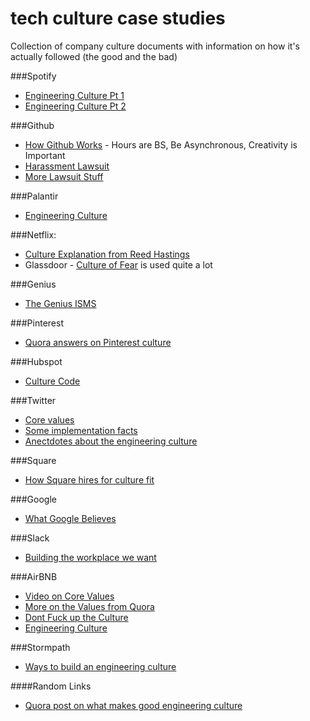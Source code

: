 # tech culture case studies
Collection of company culture documents with information on how it's actually followed (the good and the bad)

###Spotify
* [Engineering Culture Pt 1](https://labs.spotify.com/2014/03/27/spotify-engineering-culture-part-1/)
* [Engineering Culture Pt 2](https://labs.spotify.com/2014/09/20/spotify-engineering-culture-part-2/)

###Github
* [How Github Works](http://zachholman.com/posts/how-github-works/) - Hours are BS, Be Asynchronous, Creativity is Important
* [Harassment Lawsuit](http://valleywag.gawker.com/github-cofounder-resigns-after-internal-harassment-inve-1565714008)
* [More Lawsuit Stuff](http://valleywag.gawker.com/ims-and-email-support-allegations-about-the-toxic-cultu-1567175545)

###Palantir
* [Engineering Culture](https://www.palantir.com/engineering-culture/)

###Netflix:
* [Culture Explanation from Reed Hastings](http://www.slideshare.net/reed2001/culture-1798664)
* Glassdoor - [Culture of Fear](http://www.glassdoor.com/GD/Reviews/Netflix-Reviews-E11891.htm?filter.jobTitleFTS=engineer&filter.defaultEmploymentStatuses=false&filter.employmentStatus=REGULAR&filter.employmentStatus=PART_TIME) is used quite a lot 

###Genius
* [The Genius ISMS](http://genius.com/Genius-the-genius-isms-annotated)

###Pinterest
* [Quora answers on Pinterest culture](https://www.quora.com/What-is-it-like-to-work-at-Pinterest)

###Hubspot
* [Culture Code](http://www.slideshare.net/HubSpot/the-hubspot-culture-code-creating-a-company-we-love)

###Twitter
* [Core values](http://genius.com/Twitter-core-values-annotated)
* [Some implementation facts](http://www.forbes.com/sites/kevinkruse/2012/10/23/twitter-employee-engagement/)
* [Anectdotes about the engineering culture](http://www.geekwire.com/2014/twitter-exec/)

###Square
* [How Square hires for culture fit](https://corner.squareup.com/2013/11/culture-fit.html)

###Google
* [What Google Believes](http://www.google.com/about/company/philosophy/)

###Slack
* [Building the workplace we want](http://slackhq.com/post/107934093600/building-the-workplace-we-want)

###AirBNB
* [Video on Core Values](https://gist.github.com/sprice/11157970)
* [More on the Values from Quora](https://www.quora.com/What-is-Airbnbs-mission-vision-statement)
* [Dont Fuck up the Culture](https://medium.com/@bchesky/dont-fuck-up-the-culture-597cde9ee9d4)
* [Engineering Culture](http://nerds.airbnb.com/engineering-culture-airbnb/)

###Stormpath
* [Ways to build an engineering culture](https://stormpath.com/blog/how-to-build-engineering-culture/)

####Random Links
* [Quora post on what makes good engineering culture](https://www.quora.com/What-makes-a-good-engineering-culture)
